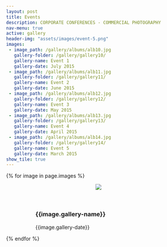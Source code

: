 ```yaml
---
layout: post
title: Events
description: CORPORATE CONFERENCES - COMMERCIAL PHOTOGRAPHY
nav-menu: true
active: gallery
header-img: "assets/images/event-5.png"
images:
 - image_path: /gallery/albums/alb10.jpg
   gallery-folder: /gallery/gallery10/
   gallery-name: Event 1
   gallery-date: July 2015
 - image_path: /gallery/albums/alb11.jpg
   gallery-folder: /gallery/gallery11/
   gallery-name: Event 2
   gallery-date: June 2015
 - image_path: /gallery/albums/alb12.jpg
   gallery-folder: /gallery/gallery12/
   gallery-name: Event 3
   gallery-date: May 2015
 - image_path: /gallery/albums/alb13.jpg
   gallery-folder: /gallery/gallery13/
   gallery-name: Event 4
   gallery-date: April 2015
 - image_path: /gallery/albums/alb14.jpg
   gallery-folder: /gallery/gallery14/
   gallery-name: Event 5
   gallery-date: March 2015
show_tile: true
---
```


<html class="no-js" lang="en">
<head>
  <meta content="charset=utf-8">
</head>
    <body class="gallery">

  <section id="content" role="main">
    <div class="wrapper">
      <!-- Gallery __-->
      <div class="gallery masonry-gallery">
{% for image in page.images %}
        <figure class="gallery-item"><figure class="effect-selena">
          <header class='gallery-icon'>
<a href="{{ site.url }}{{ site.baseurl }}{{ image.gallery-folder }}">
<img src="{{ site.url }}{{ site.baseurl }}{{ image.image_path }}"></a>
          </header>
          <figcaption class='gallery-caption'>
            <div class="entry-summary">
              <h3>{{image.gallery-name}}</h3>
              <p>{{image.gallery-date}}</p>
            </div>
          </figcaption>
                       </figure>
        </figure>
{% endfor %}
      </div>
    </div><!-- END .wrapper -->
  </section>

<br>


<!-- jQuery -->

<script src="//ajax.googleapis.com/ajax/libs/jquery/2.1.1/jquery.min.js"></script>
<script src="//maxcdn.bootstrapcdn.com/bootstrap/3.3.6/js/bootstrap.min.js"></script>
<!-- include image popups -->
<script src="{{ site.baseurl }}assets/js/jquery.magnific-popup.js"></script>

<script src="{{ site.baseurl }}assets/js/retina.min.js"></script>
<!-- include Masonry -->
<script src="{{ site.baseurl }}assets/js/isotope.pkgd.min.js"></script>
<!-- include mousewheel plugins -->
<script src="{{ site.baseurl }}assets/js/jquery.mousewheel.min.js"></script>
<!-- include carousel plugins -->
<script src="{{ site.baseurl}}assets/js/jquery.tinycarousel.min.js"></script>
<!-- include svg line drawing plugin -->
<script src="{{ site.baseurl }}assets/js/jquery.lazylinepainter.min.js"></script>
<!-- include custom script -->
<script src="{{ site.baseurl }}assets/js/scripts.js"></script>
<!-- Modernizr -->
<script src="{{ site.baseurl }}assets/js/modernizr.js"></script>

</body></html>
